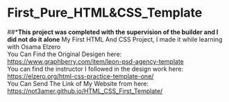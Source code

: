 # First_Pure_HTML&CSS_Template
##***This project was completed with the supervision of the builder and I did not do it alone**
My First HTML And CSS Project, I made it while learning with Osama Elzero  
You Can Find the Original Desigen here: https://www.graphberry.com/item/leon-psd-agency-template  
You can find the instructor I followed in the design work here: https://elzero.org/html-css-practice-template-one/  
You Can Send The Link of My Website from here: https://not3amer.github.io/HTML_CSS_First_Template/
